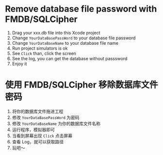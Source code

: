 # Remove database file password with FMDB/SQLCipher

1. Drag your xxx.db file into this Xcode project
2. Change `YourDataBasePassWord` to your database file password
3. Change `YourDataBaseName` to your database file name
4. Run project simulators is ok
5. See `Click` than, click the screen
6. See the log, you can get the database without passsword
7. Enjoy it

# 使用 FMDB/SQLCipher 移除数据库文件密码

1. 将你的数据库文件拖进工程
2. 修改 `YourDataBasePassWord` 为密码
3. 修改 `YourDataBaseName` 为你的数据库文件名称
4. 运行程序，模拟器即可
5. 当看到屏幕出现 `Click` 点击屏幕
6. 查看 Log，就可以获取路径
7. 玩吧～


